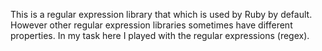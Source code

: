 This is a regular expression library that which is used by Ruby by default. However other regular expression libraries sometimes have different properties. In my task here I played with the regular expressions (regex).
